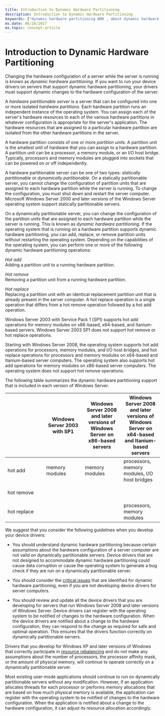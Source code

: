 ```yaml
---
title: Introduction to Dynamic Hardware Partitioning
description: Introduction to Dynamic Hardware Partitioning
keywords: ["dynamic hardware partitioning WDK , about dynamic hardware partitioning", "hardware partitioning WDK dynamic , about dynamic hardware partitioning", "partitions WDK dynamic hardware , about dynamic hardware partitioning", "hardware partitionable servers WDK", "partition units WDK dynamic hardware partitions", "statically partitionable servers WDK dynamic hardware partitioning", "dynamically partitionable servers WDK dynamic hardware partitioning", "hot add WDK dynamic hardware partitioning", "hot remove WDK dynamic hardware partitioning", "hot replace WDK dynamic hardware partitioning", "servers WDK dynamic hardware partitioning", "hardware partitions WDK"]
ms.date: 06/16/2017
ms.topic: concept-article
---
```


# Introduction to Dynamic Hardware Partitioning

Changing the hardware configuration of a server while the server is running is known as *dynamic hardware partitioning*. If you want to run your device drivers on servers that support dynamic hardware partitioning, your drivers must support dynamic changes to the hardware configuration of the server.

A *hardware partitionable server* is a server that can be configured into one or more isolated *hardware partitions*. Each hardware partition runs an independent instance of the operating system. You can assign each of the server's hardware resources to each of the various hardware partitions in whatever configuration is appropriate for the server's application. The hardware resources that are assigned to a particular hardware partition are isolated from the other hardware partitions in the server.

A hardware partition consists of one or more *partition units*. A partition unit is the smallest unit of hardware that you can assign to a hardware partition. A partition unit can be a processor, a memory module, or an I/O host bridge. Typically, processors and memory modules are plugged into sockets that can be powered on or off independently.

A hardware partitionable server can be one of two types: *statically partitionable* or *dynamically partitionable*. On a statically partitionable server, you cannot change the configuration of partition units that are assigned to each hardware partition while the server is running. To change the configuration, you must shut down and restart the server computer. Microsoft Windows Server 2000 and later versions of the Windows Server operating system support statically partitionable servers.

On a dynamically partitionable server, you can change the configuration of the partition units that are assigned to each hardware partition while the server is running. This is known as *dynamic hardware partitioning*. If the operating system that is running on a hardware partition supports dynamic hardware partitioning, you can add, replace, or remove partition units without restarting the operating system. Depending on the capabilities of the operating system, you can perform one or more of the following dynamic hardware partitioning operations:

<a href="" id="hot-add"></a>*Hot add*  
Adding a partition unit to a running hardware partition.

<a href="" id="hot-remove"></a>*Hot remove*  
Removing a partition unit from a running hardware partition.

<a href="" id="hot-replace"></a>*Hot replace*  
Replacing a partition unit with an identical replacement partition unit that is already present in the server computer. A hot replace operation is a single operation that differs from a hot remove operation followed by a hot add operation.

Windows Server 2003 with Service Pack 1 (SP1) supports hot add operations for memory modules on x86-based, x64-based, and Itanium-based servers. Windows Server 2003 SP1 does not support hot remove or hot replace operations.

Starting with Windows Server 2008, the operating system supports hot add operations for processors, memory modules, and I/O host bridges, and hot replace operations for processors and memory modules on x64-based and Itanium-based server computers. The operating system also supports hot add operations for memory modules on x86-based server computers. The operating system does not support hot remove operations.

The following table summarizes the dynamic hardware partitioning support that is included in each version of Windows Server.

<table>
<colgroup>
<col width="25%" />
<col width="25%" />
<col width="25%" />
<col width="25%" />
</colgroup>
<thead>
<tr class="header">
<th></th>
<th>Windows Server 2003 with SP1</th>
<th>Windows Server 2008 and later versions of Windows Server on x86-based servers</th>
<th>Windows Server 2008 and later versions of Windows Server on x64-based and Itanium-based servers</th>
</tr>
</thead>
<tbody>
<tr class="odd">
<td><p>hot add</p></td>
<td><p>memory modules</p></td>
<td><p>memory modules</p></td>
<td>processors,
memory modules,
I/O host bridges</td>
</tr>
<tr class="even">
<td><p>hot remove</p></td>
<td></td>
<td></td>
<td></td>
</tr>
<tr class="odd">
<td><p>hot replace</p></td>
<td></td>
<td></td>
<td>processors,
memory modules</td>
</tr>
</tbody>
</table>

 

We suggest that you consider the following guidelines when you develop your device drivers:

-   You should understand dynamic hardware partitioning because certain assumptions about the hardware configuration of a server computer are not valid on dynamically partitionable servers. Device drivers that are not designed to accommodate dynamic hardware partitioning could cause data corruption or cause the operating system to generate a bug check if they are run on a dynamically partitionable server.

-   You should consider the [critical issues](changes-to-the-number-of-processors.md) that are identified for dynamic hardware partitioning, even if you are not developing device drivers for server computers.

-   You should review and update all the device drivers that you are developing for servers that run Windows Server 2008 and later versions of Windows Server. Device drivers can register with the operating system to be notified of changes to the hardware configuration. When the device drivers are notified about a change to the hardware configuration, they can respond to the change as required for safe and optimal operation. This ensures that the drivers function correctly on dynamically partitionable servers.

Drivers that you develop for Windows XP and later versions of Windows that correctly participate in [resource rebalancing](stopping-a-device-to-rebalance-resources.md) and do not make any assumptions about the number of processors, the processor affinity mask, or the amount of physical memory, will continue to operate correctly on a dynamically partitionable server.

Most existing user-mode applications should continue to run on dynamically partitionable servers without any modification. However, if an application allocates threads for each processor or performs memory allocations that are based on how much physical memory is available, the application can register with the operating system to be notified of changes to the hardware configuration. When the application is notified about a change to the hardware configuration, it can adjust its resource allocation accordingly.

 

 




